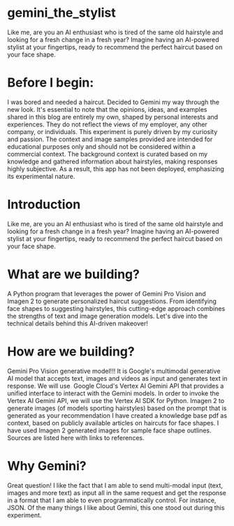# gemini_the_stylist
Like me, are you an AI enthusiast who is tired of the same old hairstyle and looking for a fresh change in a fresh year? Imagine having an AI-powered stylist at your fingertips, ready to recommend the perfect haircut based on your face shape.

# Before I begin: 
I was bored and needed a haircut. Decided to Gemini my way through the new look. It's essential to note that the opinions, ideas, and examples shared in this blog are entirely my own, shaped by personal interests and experiences. They do not reflect the views of my employer, any other company, or individuals. This experiment is purely driven by my curiosity and passion. The context and image samples provided are intended for educational purposes only and should not be considered within a commercial context. The background context is curated based on my knowledge and gathered information about hairstyles, making responses highly subjective. As a result, this app has not been deployed, emphasizing its experimental nature.

# Introduction
Like me, are you an AI enthusiast who is tired of the same old hairstyle and looking for a fresh change in a fresh year? Imagine having an AI-powered stylist at your fingertips, ready to recommend the perfect haircut based on your face shape. 

# What are we building?
A Python program that leverages the power of Gemini Pro Vision and Imagen 2 to generate personalized haircut suggestions. From identifying face shapes to suggesting hairstyles, this cutting-edge approach combines the strengths of text and image generation models. Let's dive into the technical details behind this AI-driven makeover!

# How are we building?
Gemini Pro Vision generative model!!! It is Google's multimodal generative AI model that accepts text, images and videos as input and generates text in response. We will use 
Google Cloud's Vertex AI Gemini API that provides a unified interface to interact with the Gemini models. In order to invoke the Vertex AI Gemini API, we will use the Vertex AI SDK for Python.
Imagen 2 to generate images (of models sporting hairstyles) based on the prompt that is generated as your recommendation
I have created a knowledge base pdf as context, based on publicly available articles on haircuts for face shapes. I have used Imagen 2 generated images for sample face shape outlines. Sources are listed here with links to references.

# Why Gemini?
Great question! I like the fact that I am able to send multi-modal input (text, images and more text) as input all in the same request and get the response in a format that I am able to even programmatically control. For instance, JSON. Of the many things I like about Gemini, this one stood out during this experiment.

